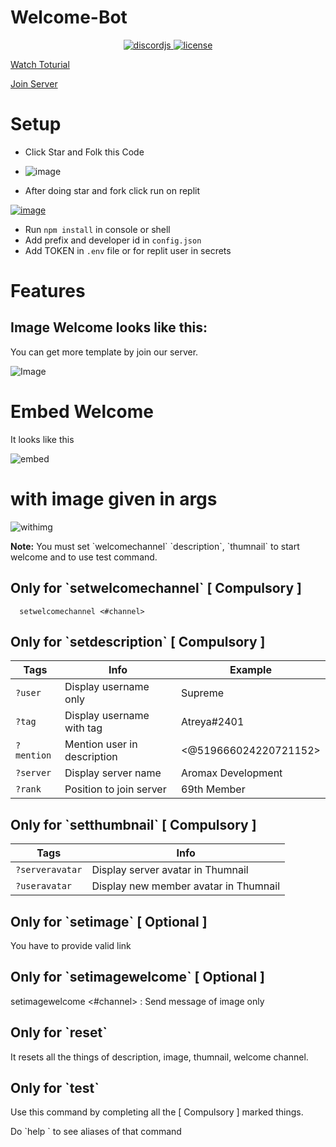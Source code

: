 # Welcome-Bot
<div align=center>

  
  <a href="https://github.com/discordjs">
    <img src="https://img.shields.io/badge/discord.js-v12.5.3-blue.svg?logo=npm" alt="discordjs">
  </a>

  <a href="https://github.com/diwasatreya/Advanced-Command-Handler/blob/main/LICENSE">
    <img src="https://img.shields.io/badge/license-Apache%202-blue" alt="license">
  </a>

</div>

[Watch Toturial](https://youtu.be/wPRRj_y4Ayk)

[Join Server](https://discord.gg/gU7XAxTpX5)

# Setup
- Click Star and Folk this Code
- ![image](https://user-images.githubusercontent.com/74746579/131488961-1768f9ea-edc1-43aa-9fa3-b3c2976aee09.png)

- After doing star and fork click run on replit

[![image](https://camo.githubusercontent.com/807ef293459e367b2769d7b590e00f31e35d6b2e1c7bc4f570e37abbc3650f3c/68747470733a2f2f7265706c2e69742f62616467652f6769746875622f5a65726f446973636f72642f4769766561776179426f74)](https://repl.it/github/diwasatreya/Welcome-Bot)

- Run `npm install` in console or shell
- Add prefix and developer id in `config.json`
- Add TOKEN in `.env` file or for replit user in secrets 

# Features
## Image Welcome looks like this:
You can get more template by join our server.

![Image](https://media.discordapp.net/attachments/855820422960513054/882210623566540890/unknown.png?width=437&height=431)


# Embed Welcome
It looks like this

![embed](https://user-images.githubusercontent.com/74746579/131488177-cacfe559-02fe-4e6e-a8fc-4ce73c4fd81a.png)

# with image given in args

![withimg](https://media.discordapp.net/attachments/882211817378701352/882213001934024734/unknown.png?width=634&height=422)



**Note:** You must set \`welcomechannel\` \`description\`, \`thumnail\` to start welcome and to use test command. 

## Only for \`setwelcomechannel\` [ Compulsory ]
      setwelcomechannel <#channel>

## Only for \`setdescription\` [ Compulsory ]
      
| Tags | Info | Example |
| --- | --- | --- |
| `?user` | Display username only | Supreme |
| `?tag` | Display username with tag | Atreya#2401 |
| `?mention` | Mention user in description | <@519666024220721152> |
| `?server` | Display server name | Aromax Development |
| `?rank` | Position to join server | 69th Member |

## Only for \`setthumbnail\` [ Compulsory ]
| Tags | Info |
| -- | -- |
| `?serveravatar` | Display server avatar in Thumnail |
| `?useravatar` | Display new member avatar in Thumnail |

## Only for \`setimage\` [ Optional ]
You have to provide valid link 

## Only for \`setimagewelcome\` [ Optional ]
setimagewelcome <#channel> : Send message of image only 

## Only for \`reset\` 
It resets all the things of description, image, thumnail, welcome channel.

## Only for \`test\`
Use this command by completing all the [ Compulsory ] marked things.

Do \`help <command>\` to see aliases of that command
